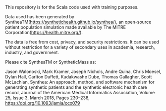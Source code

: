 
This repository is for the Scala code used with training purposes.

Data used has been generated by SyntheaTM(https://synthetichealth.github.io/synthea/), an open-source patient population simulation made available by The MITRE Corporation(https://health.mitre.org/).

The data is free from cost, privacy, and security restrictions. 
It can be used without restriction for a variety of secondary uses in academia, research, industry, and government.

Please cite SyntheaTM or SyntheticMass as:

Jason Walonoski, Mark Kramer, Joseph Nichols, Andre Quina, Chris Moesel, Dylan Hall, Carlton Duffett, Kudakwashe Dube, Thomas Gallagher, Scott McLachlan, Synthea: 
An approach, method, and software mechanism for generating synthetic patients and the synthetic electronic health care record, Journal of the American Medical Informatics Association, 
Volume 25, Issue 3, March 2018, Pages 230–238, https://doi.org/10.1093/jamia/ocx079





